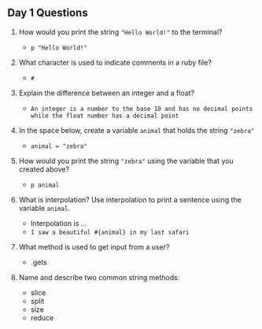 ## Day 1 Questions

1. How would you print the string `"Hello World!"` to the terminal?
    - `p "Hello World!"`

1. What character is used to indicate comments in a ruby file?
    - `#`

1. Explain the difference between an integer and a float?
    - `An integer is a number to the base 10 and has no decimal points while the float number has a decimal point`

1. In the space below, create a variable `animal` that holds the string `"zebra"`
    - `animal = "zebra"`

1. How would you print the string `"zebra"` using the variable that you created above?
    - `p animal`

1. What is interpolation? Use interpolation to print a sentence using the variable `animal`.
    - Interpolation is ...
    - `I saw a beautiful #{animal} in my last safari`

1. What method is used to get input from a user?
    - .gets

1. Name and describe two common string methods:
    - slice
    - split
    - size
    - reduce    

